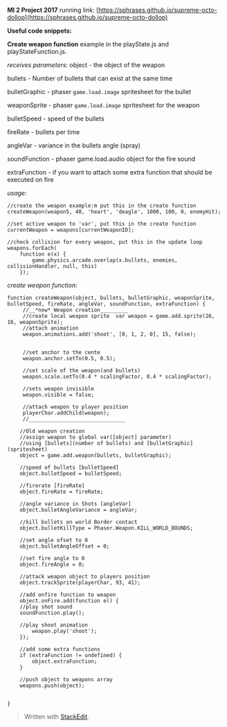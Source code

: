 **MI 2 Project 2017**
running link: [https://sphrases.github.io/supreme-octo-dollop](https://sphrases.github.io/supreme-octo-dollop)


**Useful code snippets:**

**Create weapon function**
example in the playState.js and playStateFunction.js.

*receives parameters:* 
 object - the object of the weapon
 
 bullets - Number of bullets that can exist at the same time
 
 bulletGraphic - phaser `game.load.image` spritesheet for the bullet

 weaponSprite - phaser `game.load.image` spritesheet for the weapon 
 
 bulletSpeed - speed of the bullets

 fireRate - bullets per time  

 angleVar - variance in the bullets angle (spray)
 
 soundFunction - phaser game.load.audio object for the fire sound
 
 extraFunction - if you want to attach some extra function that should be executed on fire


*usage:*
	

    //create the weapon example:m put this in the create function
    createWeapon(weapon5, 40, 'heart', 'deagle', 1000, 100, 0, enemyHit);
    
    //set active weapon to 'var', put this in the create function
    currentWeapon = weapons[currentWeaponID];
    
    //check collision for every weapon, put this in the update loop
    weapons.forEach(  
	    function e(x) {  
            game.physics.arcade.overlap(x.bullets, enemies, collisionHandler, null, this)  
        });

*create weapon function:*

    function createWeapon(object, bullets, bulletGraphic, weaponSprite, bulletSpeed, fireRate, angleVar, soundFunction, extraFunction) {  
    	 //__*new* Weapon creation_________  
    	 //create local weapon sprite  var weapon = game.add.sprite(26, 16, weaponSprite);  
    	 //attach animation  
         weapon.animations.add('shoot', [0, 1, 2, 0], 15, false);  

 
	     //set anchor to the cente  
	     weapon.anchor.setTo(0.5, 0.5);  
     
	     //set scale of the weapon(and bullets)  
	     weapon.scale.setTo(0.4 * scalingFactor, 0.4 * scalingFactor);  
     
	     //sets weapon invisible  
	     weapon.visible = false;  
	     
	     //attach weapon to player position  
	     playerChar.addChild(weapon);  
	     //_______________________________  
      
	    //Old weapon creation 
	    //assign weapon to global var([object] parameter) 
	    //using [bullets](number of bullets) and [bulletGraphic](spritesheet)  
	    object = game.add.weapon(bullets, bulletGraphic);  
      
	    //speed of bullets [bulletSpeed]  
	    object.bulletSpeed = bulletSpeed;  
     
	    //firerate [fireRate]  
	    object.fireRate = fireRate;  
      
	    //angle variance in Shots [angleVar]  
	    object.bulletAngleVariance = angleVar;  
      
	    //kill bullets on world Border contact  
	    object.bulletKillType = Phaser.Weapon.KILL_WORLD_BOUNDS;  
      
	    //set angle ofset to 0  
	    object.bulletAngleOffset = 0;  
      
	    //set fire angle to 0  
	    object.fireAngle = 0;  
      
	    //attack weapon object to players position  
	    object.trackSprite(playerChar, 93, 41);  
      
	    //add onfire function to weapon  
	    object.onFire.add(function e() {  
        //play shot sound  
	    soundFunction.play();  
      
	    //play shoot animation  
		    weapon.play('shoot');  
	    });  
      
	    //add some extra functions  
	    if (extraFunction != undefined) {  
		    object.extraFunction;  
	    }  
        
        //push object to weapons array  
	    weapons.push(object);  
	    
      
    }

> Written with [StackEdit](https://stackedit.io/).
